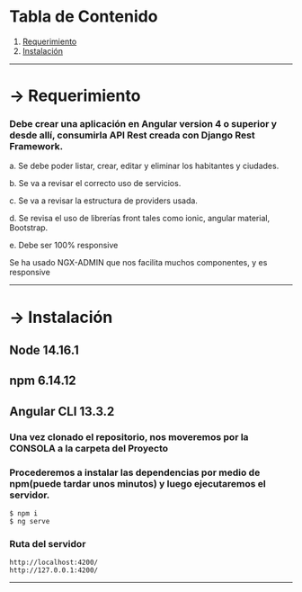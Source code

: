 # Tabla de Contenido
1. [Requerimiento](#requerimiento)
2. [Instalación](#inst)
***
<a name="requerimiento"></a>
# -> Requerimiento
### Debe crear una aplicación en Angular version 4 o superior y desde allí, consumirla API Rest creada con Django Rest Framework.
a. Se debe poder listar, crear, editar y eliminar los habitantes y ciudades.

b. Se va a revisar el correcto uso de servicios.

c. Se va a revisar la estructura de providers usada.

d. Se revisa el uso de librerías front tales como ionic, angular material, Bootstrap.

e. Debe ser 100% responsive

Se ha usado NGX-ADMIN que nos facilita muchos componentes, y es responsive

***
<a name="inst"></a>
# -> Instalación
## Node 14.16.1
## npm 6.14.12
## Angular CLI 13.3.2

### Una vez clonado el repositorio, nos moveremos por la CONSOLA a la carpeta del Proyecto
### Procederemos a instalar las dependencias por medio de npm(puede tardar unos minutos) y luego ejecutaremos el servidor.
```
$ npm i
$ ng serve
```

### Ruta del servidor
```
http://localhost:4200/
http://127.0.0.1:4200/
```
***